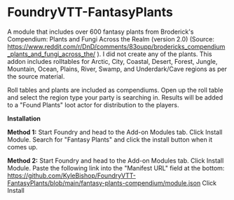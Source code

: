 # FoundryVTT-FantasyPlants
A module that includes over 600 fantasy plants from Broderick's Compendium: Plants and Fungi Across the Realm (version 2.0) (Source: https://www.reddit.com/r/DnD/comments/83oupp/brodericks_compendium_plants_and_fungi_across_the/ ). I did not create any of the plants. This addon includes rolltables for Arctic, City, Coastal, Desert, Forest, Jungle, Mountain, Ocean, Plains, River, Swamp, and Underdark/Cave regions as per the source material.

Roll tables and plants are included as compendiums. Open up the roll table and select the region type your party is searching in. Results will be added to a "Found Plants" loot actor for distribution to the players.

**Installation**

**Method 1:**
Start Foundry and head to the Add-on Modules tab. Click Install Module. 
Search for "Fantasy Plants" and click the install button when it comes up.

**Method 2:**
Start Foundry and head to the Add-on Modules tab. Click Install Module.
Paste the following link into the "Manifest URL" field at the bottom: https://github.com/KyleBishop/FoundryVTT-FantasyPlants/blob/main/fantasy-plants-compendium/module.json
Click Install
